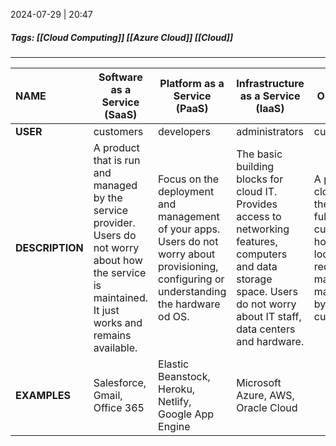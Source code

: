 

2024-07-29 | 20:47

##### Tags: [[Cloud Computing]] [[Azure Cloud]] [[Cloud]]

---

| **NAME**        | **Software as a Service (SaaS)**                                                                                                                        | **Platform as a Service (PaaS)**                                                                                                             | **Infrastructure as a Service (IaaS)**                                                                                                                                          | **On-Premise**                                                                                                              |
| :-------------- | ------------------------------------------------------------------------------------------------------------------------------------------------------- | -------------------------------------------------------------------------------------------------------------------------------------------- | ------------------------------------------------------------------------------------------------------------------------------------------------------------------------------- | --------------------------------------------------------------------------------------------------------------------------- |
| **USER**        | customers                                                                                                                                               | developers                                                                                                                                   | administrators                                                                                                                                                                  | customers                                                                                                                   |
| **DESCRIPTION** | A product that is run and managed by the service provider. Users do not worry about how the service is maintained. It just works and remains available. | Focus on the deployment and management of your apps. Users do not worry about provisioning, configuring or understanding the hardware od OS. | The basic building blocks for cloud IT. Provides access to networking features, computers and data storage space. Users do not worry about IT staff, data centers and hardware. | A private cloud with the ability of full customization hosted locally. It requires full manual maintenance by the customer. |
| **EXAMPLES**    | Salesforce, Gmail, Office 365                                                                                                                           | Elastic Beanstock, Heroku, Netlify, Google App Engine                                                                                        | Microsoft Azure, AWS, Oracle Cloud                                                                                                                                              |                                                                                                                             |



